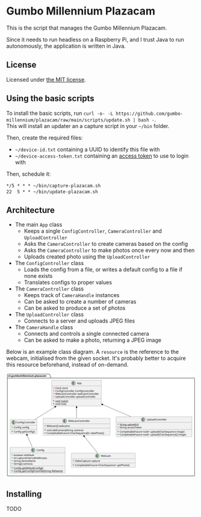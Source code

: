 # Gumbo Millennium Plazacam

This is the script that manages the Gumbo Millennium Plazacam.

Since it needs to run headless on a Raspberry Pi, and I trust Java to run autonomously,
the application is written in Java.

## License

Licensed under [the MIT license](./LICENSE.md).

## Using the basic scripts

To install the basic scripts, run `curl -o- -L https://github.com/gumbo-millennium/plazacam/raw/main/scripts/update.sh | bash -`.  
This will install an updater an a capture script in your `~/bin` folder.

Then, create the required files:
 - `~/device-id.txt` containing a UUID to identify this file with
 - `~/device-access-token.txt` containing an [access token](https://gumbo.nu/mijn-account/api-tokens) to use to login with

Then, schedule it:

```cron
*/5 * * * ~/bin/capture-plazacam.sh
22  5 * * ~/bin/update-plazacam.sh
```

## Architecture

- The main `App` class
  - Keeps a single `ConfigController`, `CameraController` and `UploadController`
  - Asks the `CameraController` to create cameras based on the config
  - Asks the `CameraController` to make photos once every now and then
  - Uploads created photo using the `UploadController`
- The `ConfigController` class
  - Loads the config from a file, or writes a default config to a file if none exists
  - Translates configs to proper values
- The `CameraController` class
  - Keeps track of `CameraHandle` instances
  - Can be asked to create a number of cameras
  - Can be asked to produce a set of photos
- The `UploadController` class
  - Connects to a server and uploads JPEG files
- The `CameraHandle` class
  - Connects and controls a single connected camera
  - Can be asked to make a photo, returning a JPEG image

Below is an example class diagram. A `resource` is the reference to the
webcam, initialised from the given socket. It's probably better to
acquire this resource beforehand, instead of on-demand.

![Class diagram](./docs/diagram.svg)

## Installing

TODO
